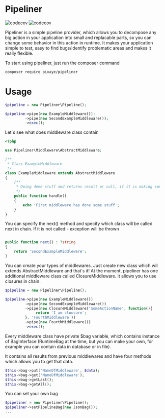 # Pipeliner
![codecov](https://img.shields.io/badge/coverage-100%25-brightgreen)
![codecov](https://img.shields.io/badge/license-MIT-green)

Pipeliner is a simple pipeline provider, which allows you to decompose any big action in your application into small and replacable parts, so you can change some behavior in this action in runtime. It makes your application simple to test, easy to find bugs/identify problematic areas and makes it really flexible.

To start using pipeliner, just run the composer command
```bash
composer require pixaye/pipeliner
```

# Usage
```php
$pipeline = new Pipeliner\Pipeline();

$pipeline->pipe(new ExampleMiddleware());
         ->pipe(new SecondExampleMiddleware());
         ->exec();
```

Let`s see what does middleware class contain

```php
<?php

use Pipeliner\Middleware\AbstractMiddleware;

/**
 * Class ExampleMiddleware
 */
class ExampleMiddleware extends AbstractMiddleware
{
    /**
     * Doing dome stuff and returns result or null, if it is making some action and don't returns something;
     */
    public function handle()
    {
        echo 'First middleware has done some stuff';
    }
}

```

You can specify the next() method and specify which class will be called next in chain. If it is not called - exception will be thrown

```php

public function next() : ?string
{
    return 'SecondExampleMiddleware';
}

```

You can create your types of middlewares. Just create new class which will extends AbstractMiddleware and that`s it! At the moment, pipeliner has one additional middleware class called ClosureMiddleware. It allows you to use closures in chain.

```php
$pipeline = new Pipeliner\Pipeline();

$pipeline->pipe(new ExampleMiddleware())
         ->pipe(new SecondExampleMiddleware())
         ->pipe(new ClosureMiddleware('SomeActionName', function(){
              return 'I am clousure';
         }, 'FourthMiddleware'))
         ->pipe(new FourthMiddleware())
         ->exec();

```

Every middleware class have private $bag variable, which contains instance of BagInterface (RuntimeBag at the time, but you can make your own, for example you can contain data in database or in file). 

It contains all results from previous middlewares and have four methods which allows you to get that data.

```php
$this->bag->put('NameOfMiddleware', $data);
$this->bag->get('NameOfMiddleware');
$this->bag->getLast();
$this->bag->getAll();
```

You can set your own bag

```php
$pipeliner = new Pipeliner\Pipeline();
$pipeliner->setPipelineBag(new JsonBag());
...
```
